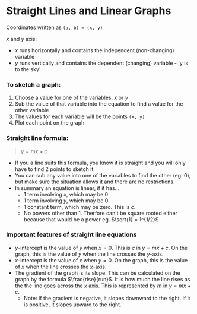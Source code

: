 # Straight Lines and Linear Graphs

Coordinates written as `(a, b) = (x, y)`

$x$ and $y$ axis:
- $x$ runs horizontally and contains the independent (non-changing) variable
- $y$ runs vertically and contains the dependent (changing) variable - 'y is to the sky'

####

### To sketch a graph:
1. Choose a value for one of the variables, $x$ or $y$
2. Sub the value of that variable into the equation to find a value for the other variable
3. The values for each variable will be the points `(x, y)`
4. Plot each point on the graph


####

### Straight line formula:
> $y=mx+c$
- If you a line suits this formula, you know it is straight and you will only have to find 2 points to sketch it
- You can sub any value into one of the variables to find the other (eg. 0), but make sure the situation allows it and there are no restrictions.
- In summary an equation is linear, if it has...
  - 1 term involving $x$, which may be 0
  - 1 term involving $y$, which may be 0
  - 1 constant term, which may be zero. This is $c$.
  - No powers other than 1. Therfore can't be square rooted either because that would be a power eg. $\sqrt{1} = 1^{1/2}$

####

### Important features of straight line equations
- $y$-intercept is the value of $y$ when $x=0$. This is $c$ in $y=mx+c$. On the graph, this is the value of $y$ when the line crosses the $y$-axis.
- $x$-intercept is the value of $x$ when $y=0$. On the graph, this is the value of $x$ when the line crosses the $x$-axis.
- The gradient of the graph is its slope. This can be calculated on the graph by the formula $\frac{rise}{run}$. It is how much the line rises as the the line goes across the $x$ axis. This is represented by $m$ in $y=mx+c$.
  - Note: If the gradient is negative, it slopes downward to the right. If it is positive, it slopes upward to the right.
